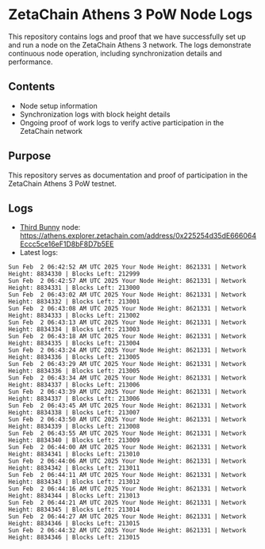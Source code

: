 # ZetaChain Athens 3 PoW Node Logs
This repository contains logs and proof that we have successfully set up and run a node on the ZetaChain Athens 3 network. The logs demonstrate continuous node operation, including synchronization details and performance.

## Contents
- Node setup information
- Synchronization logs with block height details
- Ongoing proof of work logs to verify active participation in the ZetaChain network

## Purpose
This repository serves as documentation and proof of participation in the ZetaChain Athens 3 PoW testnet.

## Logs

- [Third Bunny](https://thirdbunny.xyz/) node: https://athens.explorer.zetachain.com/address/0x225254d35dE666064Eccc5ce16eF1D8bF8D7b5EE
- Latest logs:
```
Sun Feb  2 06:42:52 AM UTC 2025 Your Node Height: 8621331 | Network Height: 8834330 | Blocks Left: 212999
Sun Feb  2 06:42:57 AM UTC 2025 Your Node Height: 8621331 | Network Height: 8834331 | Blocks Left: 213000
Sun Feb  2 06:43:02 AM UTC 2025 Your Node Height: 8621331 | Network Height: 8834332 | Blocks Left: 213001
Sun Feb  2 06:43:08 AM UTC 2025 Your Node Height: 8621331 | Network Height: 8834333 | Blocks Left: 213002
Sun Feb  2 06:43:13 AM UTC 2025 Your Node Height: 8621331 | Network Height: 8834334 | Blocks Left: 213003
Sun Feb  2 06:43:18 AM UTC 2025 Your Node Height: 8621331 | Network Height: 8834335 | Blocks Left: 213004
Sun Feb  2 06:43:24 AM UTC 2025 Your Node Height: 8621331 | Network Height: 8834336 | Blocks Left: 213005
Sun Feb  2 06:43:29 AM UTC 2025 Your Node Height: 8621331 | Network Height: 8834336 | Blocks Left: 213005
Sun Feb  2 06:43:34 AM UTC 2025 Your Node Height: 8621331 | Network Height: 8834337 | Blocks Left: 213006
Sun Feb  2 06:43:39 AM UTC 2025 Your Node Height: 8621331 | Network Height: 8834337 | Blocks Left: 213006
Sun Feb  2 06:43:45 AM UTC 2025 Your Node Height: 8621331 | Network Height: 8834338 | Blocks Left: 213007
Sun Feb  2 06:43:50 AM UTC 2025 Your Node Height: 8621331 | Network Height: 8834339 | Blocks Left: 213008
Sun Feb  2 06:43:55 AM UTC 2025 Your Node Height: 8621331 | Network Height: 8834340 | Blocks Left: 213009
Sun Feb  2 06:44:00 AM UTC 2025 Your Node Height: 8621331 | Network Height: 8834341 | Blocks Left: 213010
Sun Feb  2 06:44:06 AM UTC 2025 Your Node Height: 8621331 | Network Height: 8834342 | Blocks Left: 213011
Sun Feb  2 06:44:11 AM UTC 2025 Your Node Height: 8621331 | Network Height: 8834343 | Blocks Left: 213012
Sun Feb  2 06:44:16 AM UTC 2025 Your Node Height: 8621331 | Network Height: 8834344 | Blocks Left: 213013
Sun Feb  2 06:44:21 AM UTC 2025 Your Node Height: 8621331 | Network Height: 8834345 | Blocks Left: 213014
Sun Feb  2 06:44:27 AM UTC 2025 Your Node Height: 8621331 | Network Height: 8834346 | Blocks Left: 213015
Sun Feb  2 06:44:32 AM UTC 2025 Your Node Height: 8621331 | Network Height: 8834346 | Blocks Left: 213015
```
